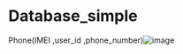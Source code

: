 # Database_simple
Phone(IMEI ,user_id ,phone_number)![image](https://user-images.githubusercontent.com/79518665/158006909-2bdb9b09-5cad-412d-bb37-455c8ffb79e4.png)

